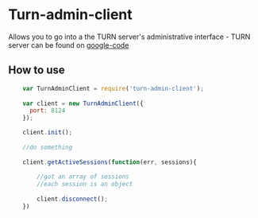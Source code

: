 # Turn-admin-client

Allows you to go into a the TURN server's administrative interface - TURN server can be found on [google-code](https://code.google.com/p/rfc5766-turn-server/)

## How to use

```js
	var TurnAdminClient = require('turn-admin-client');
	
	var client = new TurnAdminClient({
      port: 8124
    });

    client.init();
    
    //do something
    
    client.getActiveSessions(function(err, sessions){
    
    	//got an array of sessions
    	//each session is an object
    
    	client.disconnect();
    })
    
    
```